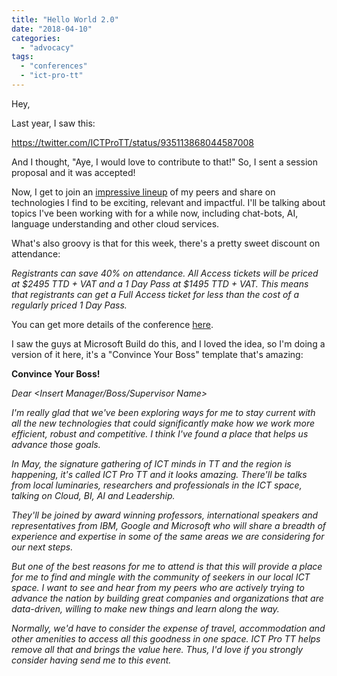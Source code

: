```yaml
---
title: "Hello World 2.0"
date: "2018-04-10"
categories: 
  - "advocacy"
tags: 
  - "conferences"
  - "ict-pro-tt"
---
```


Hey,

Last year, I saw this:

https://twitter.com/ICTProTT/status/935113868044587008

And I thought, "Aye, I would love to contribute to that!" So, I sent a session proposal and it was accepted!

Now, I get to join an [impressive lineup](http://ictprott.com/conference-tracks/) of my peers and share on technologies I find to be exciting, relevant and impactful. I'll be talking about topics I've been working with for a while now, including chat-bots, AI, language understanding and other cloud services.

What's also groovy is that for this week, there's a pretty sweet discount on attendance:

_Registrants can save 40% on attendance. All Access tickets will be priced at $2495 TTD + VAT and a 1 Day Pass at $1495 TTD + VAT. This means that registrants can get a Full Access ticket for less than the cost of a regularly priced 1 Day Pass._

You can get more details of the conference [here](http://ictprott.com/).

I saw the guys at Microsoft Build do this, and I loved the idea, so I'm doing a version of it here, it's a "Convince Your Boss" template that's amazing:

**Convince Your Boss!**

_Dear <Insert Manager/Boss/Supervisor Name>_

_I'm really glad that we've been exploring ways for me to stay current with all the new technologies that could significantly make how we work more efficient, robust and competitive. I think I've found a place that helps us advance those goals._

_In May, the signature gathering of ICT minds in TT and the region is happening, it's called ICT Pro TT and it looks amazing. There'll be talks from local luminaries, researchers and professionals in the ICT space, talking on Cloud, BI, AI and Leadership._ 

_They'll be joined by award winning professors, international speakers and representatives from IBM, Google and Microsoft who will share a breadth of experience and expertise in some of the same areas we are considering for our next steps._

_But one of the best reasons for me to attend is that this will provide a place for me to find and mingle with the community of seekers in our local ICT space. I want to see and hear from my peers who are actively trying to advance the nation by building great companies and organizations that are data-driven, willing to make new things and learn along the way._

_Normally, we'd have to consider the expense of travel, accommodation and other amenities to access all this goodness in one space. ICT Pro TT helps remove all that and brings the value here. Thus, I'd love if you strongly consider having <Company Name> send me to this event._
